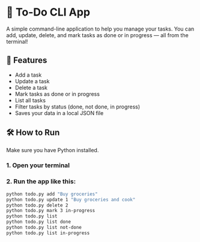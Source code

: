 # 📝 To-Do CLI App

A simple command-line application to help you manage your tasks. You can add, update, delete, and mark tasks as done or in progress — all from the terminal!

## 🚀 Features

- Add a task
- Update a task
- Delete a task
- Mark tasks as done or in progress
- List all tasks
- Filter tasks by status (done, not done, in progress)
- Saves your data in a local JSON file

## 🛠️ How to Run

Make sure you have Python installed.

### 1. Open your terminal  
### 2. Run the app like this:

```bash
python todo.py add "Buy groceries"
python todo.py update 1 "Buy groceries and cook"
python todo.py delete 2
python todo.py mark 3 in-progress
python todo.py list
python todo.py list done
python todo.py list not-done
python todo.py list in-progress
